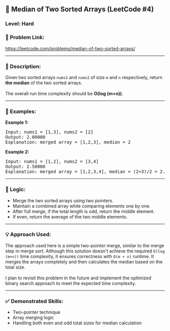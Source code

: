 <h2>🧩 Median of Two Sorted Arrays (LeetCode #4)</h2>

<h3>Level: Hard</h3>

<h3>🔗 Problem Link:</h3>
<p>
  <a href="https://leetcode.com/problems/median-of-two-sorted-arrays/" target="_blank">
    https://leetcode.com/problems/median-of-two-sorted-arrays/
  </a>
</p>

<hr>

<h3>📝 Description:</h3>
<p>
Given two sorted arrays <code>nums1</code> and <code>nums2</code> of size <code>m</code> and <code>n</code> respectively, return <b>the median</b> of the two sorted arrays.
<br><br>
The overall run time complexity should be <b>O(log (m+n))</b>.
</p>

<hr>

<h3>📌 Examples:</h3>

<b>Example 1:</b>
<pre>
Input: nums1 = [1,3], nums2 = [2]
Output: 2.00000
Explanation: merged array = [1,2,3], median = 2
</pre>

<b>Example 2:</b>
<pre>
Input: nums1 = [1,2], nums2 = [3,4]
Output: 2.50000
Explanation: merged array = [1,2,3,4], median = (2+3)/2 = 2.5
</pre>

<hr>

<h3>🧠 Logic:</h3>
<ul>
  <li>Merge the two sorted arrays using two pointers.</li>
  <li>Maintain a combined array while comparing elements one by one.</li>
  <li>After full merge, if the total length is odd, return the middle element.</li>
  <li>If even, return the average of the two middle elements.</li>
</ul>

<hr>

<h3>💡 Approach Used:</h3>
<p>
The approach used here is a simple two-pointer merge, similar to the merge step in merge sort. 
Although this solution doesn't achieve the required <code>O(log (m+n))</code> time complexity, it ensures correctness with <code>O(m + n)</code> runtime. 
It merges the arrays completely and then calculates the median based on the total size.
<br><br>
I plan to revisit this problem in the future and implement the optimized binary search approach to meet the expected time complexity.
</p>


<hr>

<h3>✅ Demonstrated Skills:</h3>
<ul>
  <li>Two-pointer technique</li>
  <li>Array merging logic</li>
  <li>Handling both even and odd total sizes for median calculation</li>
</ul>


